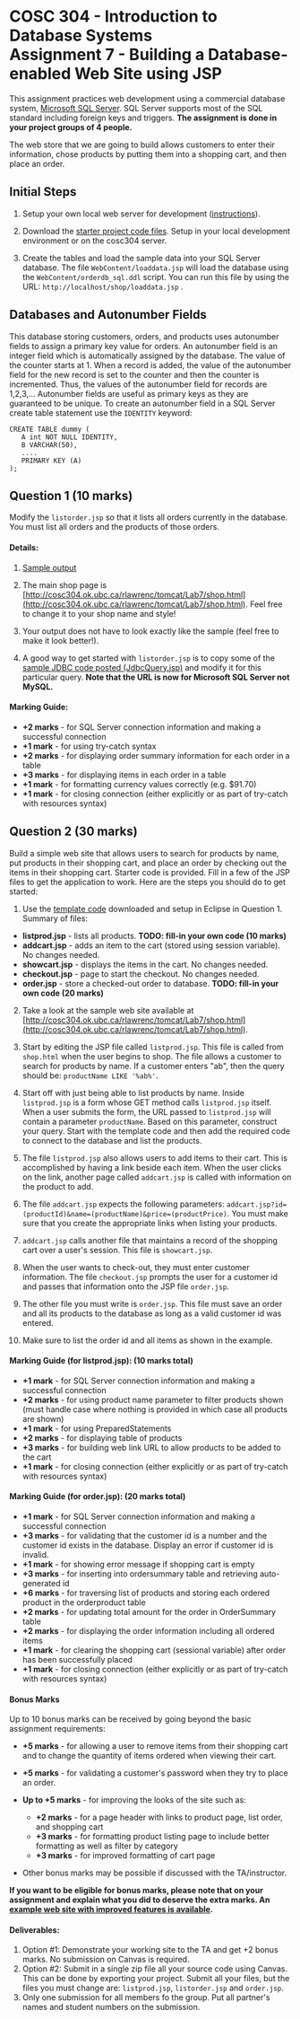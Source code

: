 # COSC 304 - Introduction to Database Systems<br>Assignment 7 - Building a Database-enabled Web Site using JSP

This assignment practices web development using a commercial database system, [Microsoft SQL Server](https://people.ok.ubc.ca/rlawrenc/teaching/304/Notes/sqlserver.html)</a>. SQL Server supports most of the SQL standard including foreign keys and triggers.  **The assignment is done in your project groups of 4 people.**</p>

The web store that we are going to build allows customers to enter their information, chose products by putting them into a shopping cart, and then place an order.

## Initial Steps

1. Setup your own local web server for development ([instructions](setup/setup.md)). 

2. Download the [starter project code files](304_lab7_starter_java.zip). Setup in your local development environment or on the cosc304 server.

3. Create the tables and load the sample data into your SQL Server database.  The file `WebContent/loaddata.jsp` will load the database using the `WebContent/orderdb_sql.ddl` script. You can run this file by using the URL: `http://localhost/shop/loaddata.jsp` .


## Databases and Autonumber Fields

This database storing customers, orders, and products uses autonumber fields to assign a primary key value for orders.  An autonumber field is an integer field which is automatically assigned by the database.  The value of the counter starts at 1.  When a record is added, the value of the autonumber field for the new record is set to the counter and then the counter is incremented.  Thus, the values of the autonumber field for records are 1,2,3,...  Autonumber fields are useful as primary keys as they are guaranteed to be unique.  To create an autonumber field in a SQL Server create table statement use the `IDENTITY` keyword: 

```
CREATE TABLE dummy (
   A int NOT NULL IDENTITY,
   B VARCHAR(50),
   ....
   PRIMARY KEY (A)
);
```

## Question 1 (10 marks)

Modify the `listorder.jsp` so that it lists all orders currently in the database. You must list all orders and the products of those orders.

#### Details:

1. [Sample output](http://cosc304.ok.ubc.ca/rlawrenc/tomcat/Lab7/listorder.jsp)

2. The main shop page is [http://cosc304.ok.ubc.ca/rlawrenc/tomcat/Lab7/shop.html](http://cosc304.ok.ubc.ca/rlawrenc/tomcat/Lab7/shop.html).  Feel free to change it to your shop name and style!

3. Your output does not have to look exactly like the sample (feel free to make it look better!).

4. A good way to get started with `listorder.jsp` is to copy some of the [sample JDBC code posted (JdbcQuery.jsp)](../code/JdbcQuery.jsp) and modify it for this particular query. **Note that the URL is now for Microsoft SQL Server not MySQL.**</li>


#### Marking Guide:

- **+2 marks** - for SQL Server connection information and making a successful connection
- **+1 mark** - for using try-catch syntax
- **+2 marks** - for displaying order summary information for each order in a table
- **+3 marks** - for displaying items in each order in a table
- **+1 mark** - for formatting currency values correctly (e.g. $91.70)
- **+1 mark** - for closing connection (either explicitly or as part of try-catch with resources syntax)

## Question 2 (30 marks)

Build a simple web site that allows users to search for products by name, put products in their shopping cart, and place an order by checking out the items in their shopping cart. Starter code is provided. Fill in a few of the JSP files to get the application to work.  Here are the steps you should do to get started:

1. Use the [template code](304_lab7.zip) downloaded and setup in Eclipse in Question 1. Summary of files:

- **listprod.jsp** - lists all products.  **TODO: fill-in your own code (10 marks)**
- **addcart.jsp** - adds an item to the cart (stored using session variable).  No changes needed.
- **showcart.jsp** - displays the items in the cart.  No changes needed.
- **checkout.jsp** - page to start the checkout.  No changes needed.
- **order.jsp** - store a checked-out order to database. **TODO: fill-in your own code (20 marks)**

2. Take a look at the sample web site available at [http://cosc304.ok.ubc.ca/rlawrenc/tomcat/Lab7/shop.html](http://cosc304.ok.ubc.ca/rlawrenc/tomcat/Lab7/shop.html).

3. Start by editing the JSP file called `listprod.jsp`.  This file is called from `shop.html` when the user begins to shop.  The file allows a customer to search for products by name.  If a customer enters "ab", then the query should be: `productName LIKE '%ab%'`.

4. Start off with just being able to list products by name.  Inside `listprod.jsp` is a form whose GET method calls `listprod.jsp` itself.  When a user submits the form, the URL passed to `listprod.jsp` will contain a parameter `productName`.  Based on this parameter, construct your query. Start with the template code and then add the required code to connect to the database and list the products.

5. The file `listprod.jsp` also allows users to add items to their cart. This is accomplished by having a link beside each item. When the user clicks on the link, another page called `addcart.jsp` is called with information on the product to add.

6. The file `addcart.jsp` expects the following parameters: `addcart.jsp?id=(productId)&name=(productName)&price=(productPrice)`.  You must make sure that you create the appropriate links when listing your products.

7. `addcart.jsp` calls another file that maintains a record of the shopping cart over a user's session.  This file is `showcart.jsp`.

8. When the user wants to check-out, they must enter customer information.  The file `checkout.jsp` prompts the user for a customer id and passes that information onto the JSP file `order.jsp`.

9. The other file you must write is `order.jsp`. This file must save an order and all its products to the database as long as a valid customer id was entered.

10. Make sure to list the order id and all items as shown in the example.


#### Marking Guide (for listprod.jsp): (10 marks total)

- **+1 mark** - for SQL Server connection information and making a successful connection
- **+2 marks** - for using product name parameter to filter products shown (must handle case where nothing is provided in which case all products are shown)
- **+1 mark** - for using PreparedStatements
- **+2 marks** - for displaying table of products
- **+3 marks** - for building web link URL to allow products to be added to the cart
- **+1 mark** - for closing connection (either explicitly or as part of try-catch with resources syntax)

#### Marking Guide (for order.jsp): (20 marks total)

- **+1 mark** - for SQL Server connection information and making a successful connection
- **+3 marks** - for validating that the customer id is a number and the customer id exists in the database. Display an error if customer id is invalid.
- **+1 mark** - for showing error message if shopping cart is empty
- **+3 marks** - for inserting into ordersummary table and retrieving auto-generated id
- **+6 marks** - for traversing list of products and storing each ordered product in the orderproduct table
- **+2 marks** - for updating total amount for the order in OrderSummary table
- **+2 marks** - for displaying the order information including all ordered items
- **+1 mark** - for clearing the shopping cart (sessional variable) after order has been successfully placed
- **+1 mark** - for closing connection (either explicitly or as part of try-catch with resources syntax)


#### Bonus Marks

Up to 10 bonus marks can be received by going beyond the basic assignment requirements:

- **+5 marks** - for allowing a user to remove items from their shopping cart and to change the quantity of items ordered when viewing their cart.
- **+5 marks** - for validating a customer's password when they try to place an order.
- **Up to +5 marks** - for improving the looks of the site such as:
	- **+2 marks** - for a page header with links to product page, list order, and shopping cart
	- **+3 marks** - for formatting product listing page to include better formatting as well as filter by category	
	- **+3 marks** - for improved formatting of cart page		

- Other bonus marks may be possible if discussed with the TA/instructor.

**If you want to be eligible for bonus marks, please note that on your assignment and explain what you did to deserve the extra marks.  An [example web site with improved features is available](http://cosc304.ok.ubc.ca/rlawrenc/tomcat/Lab7/bonus/shop.html).**

#### Deliverables:

1. Option #1: Demonstrate your working site to the TA and get +2 bonus marks. No submission on Canvas is required.
2. Option #2: Submit in a single zip file all your source code using Canvas. This can be done by exporting your project. Submit all your files, but the files you must change are: `listprod.jsp`, `listorder.jsp` and `order.jsp`.
3. Only one submission for all members fo the group. Put all partner's names and student numbers on the submission.
